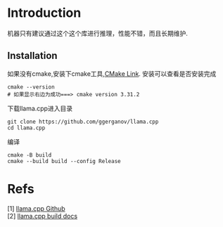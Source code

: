 # Introduction
机器只有建议通过这个这个库进行推理，性能不错，而且长期维护.

## Installation
如果没有cmake,安装下cmake工具,[CMake Link](https://cmake.org/download/).
安装可以查看是否安装完成
```shell
cmake --version
# 如果显示右边为成功===> cmake version 3.31.2
```
下载llama.cpp进入目录
```shell
git clone https://github.com/ggerganov/llama.cpp
cd llama.cpp
```
编译
```shell
cmake -B build
cmake --build build --config Release
```



# Refs
[1] [llama.cpp Github]()<br>
[2] [llama.cpp build docs](https://github.com/ggerganov/llama.cpp/blob/master/docs/build.md)<br>

